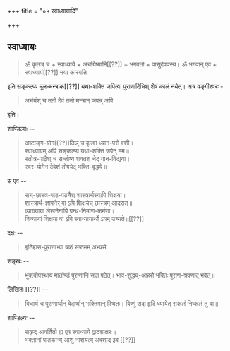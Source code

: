 +++
title = "०५ स्वाध्यायादि"

+++
## स्वाध्यायः

> ॐ कृतञ् च + स्वाध्याये + अर्चयिष्यामि[[??]] + भगवतो + वासुदेववस्य। ॐ भगवान् एव + स्वाध्यायं[[??]] मया कारयति 

इति सङ्कल्प्य मूल-मन्त्राक[[??]] यथा-शक्ति जपित्वा पुराणादिभिश् शेषं कालं नयेत्। अत्र वङ्गीश्वरः - 

> अर्चयंश् च ततो देवं ततो मन्त्रान् जपन्न् अपि 

इति। 

शाण्डिल्यः -- 

> अष्टाङ्ग-योग[[??]]तिञ् च कृत्वा ध्यान-परो वशी।  
स्वाध्यायम् अपि सङ्कल्प्य यथा-शक्ति जपेन् मम॥  
स्तोत्र-पाठैश् च सन्तोष्य शक्तश् चेद् गान-विद्यया।  
स्वर-योगेन देवेशं तोषयेद् भक्ति-वृद्धये॥ 

स एव -- 

> सच्-छास्त्र-पाठ-पठनैश् शास्त्रार्थस्यापि शिक्षया।  
शास्त्रार्थ-ज्ञापनैर् वा ऽपि शिक्षयेच् छास्त्रम् आदरात्॥  
व्याख्याया लेखनेनापि ग्रन्थ-निर्माण-कर्मणा।  
शिष्याणां शिक्षया वा ऽपि स्वाध्यायार्थो ऽयम् उच्यते॥[[??]]  

दक्षः -- 

> इतिहास-पुराणाभ्यां षष्ठं सप्तमम् अभ्यसे।

शङ्खः -- 

> भुक्त्वोपस्थाय मार्ताण्डं पुराणानि सदा पठेत्। 
भाव-शुद्ध्य्-आहरौ भक्तिः पुराण-श्रवणाद् भवेत्॥ 


लिखितः [[??]] -- 

> विचार्य च पुराणार्थान् वेदार्थान् भक्तिमान् स्थितः। 
विष्णुं सदा हृदि ध्यायेत् सकलं निष्कलं तु वा॥

शाण्डिल्यः -- 

> सकृद् आवर्तितो ह्य् एष स्वाध्याये द्वादशाक्षरः।  
भक्तानां पातकान्य् आशु नाशयत्य् अवशाद् इव [[??]]